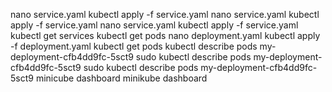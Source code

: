 
nano service.yaml
kubectl apply -f service.yaml
nano service.yaml
kubectl apply -f service.yaml
nano service.yaml
kubectl apply -f service.yaml
kubectl get services
kubectl get pods
nano deployment.yaml
kubectl apply -f deployment.yaml
kubectl get pods
kubectl describe pods my-deployment-cfb4dd9fc-5sct9
sudo kubectl describe pods my-deployment-cfb4dd9fc-5sct9
sudo kubectl describe pods my-deployment-cfb4dd9fc-5sct9
minicube dashboard
minikube dashboard
